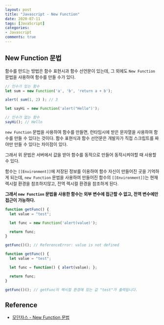 ```yaml
---
layout: post
title: "Javascript - New Function"
date: 2020-07-11
tags: [JavaScript]
categories:
- Javascript
comments: true
---
```


## New Function 문법

함수를 만드는 방법은 함수 표현시과 함수 선언문이 있는데, 그 외에도 `New Function` 문법을 사용하여 함수를 만들 수가 있다.

```javascript
// 인수가 있는 함수
let sum = new Function('a', 'b', 'return a + b');

alert( sum(1, 2) ); // 3

let sayHi = new Function('alert("Hello")');

// 인수가 없는 함수
sayHi(); // Hello
```

`new Function` 문법을 사용하여 함수를 만들면, 런타임시에 받은 문자열을 사용하여 함수를 만들 수 있다는 것이다. 함수 표현식과 함수 선언문은 개발자가 직접 스크립트를 짜야만 만들 수 있다는 차이점이 있다.

그래서 위 문법은 서버에서 값을 받아 함수를 동적으로 만들어 동작시켜야할 때 사용할 수 있다.

함수는 `[[Environment]]`에 저장된 정보를 이용하여 함수 자신이 만들어진 곳을 기억하게 되는데, `new Function` 문법을 사용하여 만들어진 함수의 `[[Environment]]`는 현재 렉시컬 환경을 참조하지않고, 전역 렉시컬 환경을 참조하게 된다.

**그래서 `new Function` 문법을 사용한 함수는 외부 변수에 접근할 수 없고, 전역 변수에만 접근이 가능하다.**

```javascript
function getFunc() {
  let value = "test";

  let func = new Function('alert(value)');

  return func;
}

getFunc()(); // ReferenceError: value is not defined

function getFunc() {
  let value = "test";

  let func = function() { alert(value); };

  return func;
}

getFunc()(); // getFunc의 렉시컬 환경에 있는 값 "test"가 출력됩니다.
```

## Reference

- [모던자스 - New Function 문법](https://ko.javascript.info/new-function)